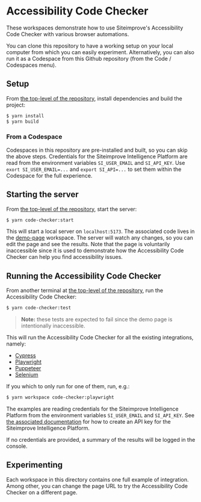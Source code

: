 # Accessibility Code Checker

These workspaces demonstrate how to use Siteimprove's Accessibility Code Checker with various browser automations.

You can clone this repository to have a working setup on your local computer from which you can easily experiment. Alternatively, you can also run it as a Codespace from this Github repository (from the Code / Codespaces menu).

## Setup

From [the top-level of the repository](..), install dependencies and build the project:

```bash
$ yarn install
$ yarn build
```

### From a Codespace

Codespaces in this repository are pre-installed and built, so you can skip the above steps. Credentials for the Siteimprove Intelligence Platform are read from the environment variables `SI_USER_EMAIL` and `SI_API_KEY`. Use `exort SI_USER_EMAIL=...` and `export SI_API=...` to set them within the Codespace for the full experience. 

## Starting the server

From [the top-level of the repository](..), start the server:

```bash
$ yarn code-checker:start
```

This will start a local server on `localhost:5173`. The associated code lives in the [demo-page](./demo-page) workspace. The server will watch any changes, so you can edit the page and see the results. Note that the page is voluntarily inaccessible since it is used to demonstrate how the Accessibility Code Checker can help you find accessibility issues.

## Running the Accessibility Code Checker

From another terminal at [the top-level of the repository](..), run the Accessibility Code Checker:

```bash
$ yarn code-checker:test
```

> **Note:** these tests are expected to fail since the demo page is intentionally inaccessible.

This will run the Accessibility Code Checker for all the existing integrations, namely:

- [Cypress](./cypress)
- [Playwright](./playwright)
- [Puppeteer](./puppeteer)
- [Selenium](./selenium)

If you which to only run for one of them, run, e.g.:

```bash
$ yarn workspace code-checker:playwright
```

The examples are reading credentials for the Siteimprove Intelligence Platform from the environment variables `SI_USER_EMAIL` and `SI_API_KEY`. See [the associated documentation](https://alfa.siteimprove.com/code-checker/getting-started/reporting#sip) for how to create an API key for the Siteimprove Intelligence Platform.

If no credentials are provided, a summary of the results will be logged in the console.

## Experimenting

Each workspace in this directory contains one full example of integration. Among other, you can change the page URL to try the Accessibility Code Checker on a different page.
